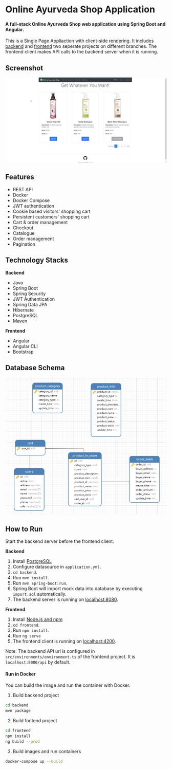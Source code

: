 # Online Ayurveda Shop Application

#### A full-stack Online Ayurveda Shop web application using Spring Boot and Angular. 
This is a Single Page Appliaction with client-side rendering. It includes [backend](https://github.com/abrarmohd520/OnlineAyurvedaShop/tree/main/backend) and [frontend](hhttps://github.com/abrarmohd520/OnlineAyurvedaShop/tree/main/frontend) two seperate projects on different branches.
The frontend client makes API calls to the backend server when it is running.

## Screenshot
![](https://raw.githubusercontent.com/abrarmohd520/abrarmohd520/main/Online%20Ayurveda%20Shop%20ScreenShot.png)

## Features
- REST API
- Docker
- Docker Compose
- JWT authentication
- Cookie based visitors' shopping cart
- Persistent customers' shopping cart
- Cart & order management
- Checkout
- Catalogue
- Order management
- Pagination
## Technology Stacks
**Backend**
  - Java 
  - Spring Boot
  - Spring Security
  - JWT Authentication
  - Spring Data JPA
  - Hibernate
  - PostgreSQL
  - Maven

**Frontend**
  - Angular
  - Angular CLI
  - Bootstrap

## Database Schema

![](https://raw.githubusercontent.com/abrarmohd520/abrarmohd520/main/DataBase%20Schema.png)

## How to  Run

Start the backend server before the frontend client.  

**Backend**

  1. Install [PostgreSQL](https://www.postgresql.org/download/) 
  2. Configure datasource in `application.yml`.
  3. `cd backend`.
  4. Run `mvn install`.
  5. Run `mvn spring-boot:run`.
  6. Spring Boot will import mock data into database by executing `import.sql` automatically.
  7. The backend server is running on [localhost:8080]().

**Frontend**
  1. Install [Node.js and npm](https://www.npmjs.com/get-npm)
  2. `cd frontend`.
  3. Run `npm install`.
  4. Run `ng serve`
  5. The frontend client is running on [localhost:4200]().
  
Note: The backend API url is configured in `src/environments/environment.ts` of the frontend project. It is `localhost:8080/api` by default.
  
#### Run in Docker
You can build the image and run the container with Docker. 
1. Build backend project
```bash
cd backend
mvn package
```
2. Build fontend project
```bash
cd frontend
npm install
ng build --prod
```
3. Build images and run containers
```bash
docker-compose up --build
```

